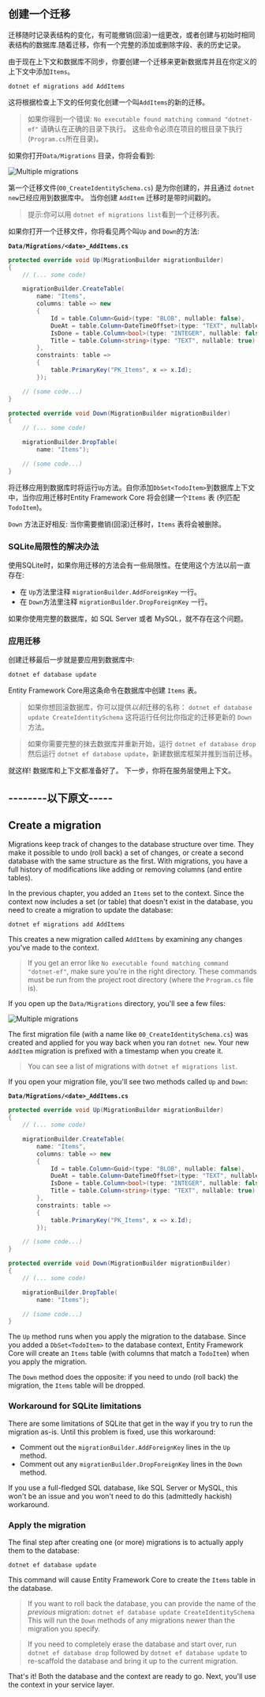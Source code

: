 ## 创建一个迁移

迁移随时记录表结构的变化，有可能撤销(回滚)一组更改，或者创建与初始时相同表结构的数据库.随着迁移，你有一个完整的添加或删除字段、表的历史记录。

由于现在上下文和数据库不同步，你要创建一个迁移来更新数据库并且在你定义的上下文中添加`Items`。

```
dotnet ef migrations add AddItems
```

这将根据检查上下文的任何变化创建一个叫`AddItems`的新的迁移。

> 如果你得到一个错误:
> `No executable found matching command "dotnet-ef"`
> 请确认在正确的目录下执行。 这些命令必须在项目的根目录下执行(`Program.cs`所在目录)。

如果你打开`Data/Migrations` 目录，你将会看到:

![Multiple migrations](migrations.png)

第一个迁移文件(`00_CreateIdentitySchema.cs`) 是为你创建的，并且通过 `dotnet new`已经应用到数据库中。 当你创建 `AddItem` 迁移时是带时间戳的。

> 提示:你可以用 `dotnet ef migrations list`看到一个迁移列表。

如果你打开一个迁移文件，你将看见两个叫`Up` and `Down`的方法:

**`Data/Migrations/<date>_AddItems.cs`**

```csharp
protected override void Up(MigrationBuilder migrationBuilder)
{
    // (... some code)

    migrationBuilder.CreateTable(
        name: "Items",
        columns: table => new
        {
            Id = table.Column<Guid>(type: "BLOB", nullable: false),
            DueAt = table.Column<DateTimeOffset>(type: "TEXT", nullable: true),
            IsDone = table.Column<bool>(type: "INTEGER", nullable: false),
            Title = table.Column<string>(type: "TEXT", nullable: true)
        },
        constraints: table =>
        {
            table.PrimaryKey("PK_Items", x => x.Id);
        });

    // (some code...)
}

protected override void Down(MigrationBuilder migrationBuilder)
{
    // (... some code)

    migrationBuilder.DropTable(
        name: "Items");

    // (some code...)
}
```

将迁移应用到数据库时将运行`Up`方法。自你添加`DbSet<TodoItem>`到数据库上下文中，当你应用迁移时Entity Framework Core 将会创建一个`Items` 表 (列匹配`TodoItem`)。

 `Down` 方法正好相反: 当你需要撤销(回滚)迁移时，`Items` 表将会被删除。

### SQLite局限性的解决办法

使用SQLite时，如果你用迁移的方法会有一些局限性。在使用这个方法以前一直存在:

* 在 `Up`方法里注释 `migrationBuilder.AddForeignKey` 一行。
* 在 `Down`方法里注释 `migrationBuilder.DropForeignKey` 一行。

如果你使用完整的数据库，如 SQL Server 或者 MySQL，就不存在这个问题。

### 应用迁移

创建迁移最后一步就是要应用到数据库中:

```
dotnet ef database update
```

Entity Framework Core用这条命令在数据库中创建 `Items` 表。

> 如果你想回滚数据库，你可以提供*以前*迁移的名称：
> `dotnet ef database update CreateIdentitySchema`
> 这将运行任何比你指定的迁移更新的 `Down` 方法。

> 如果你需要完整的抹去数据库并重新开始，运行 `dotnet ef database drop` 然后运行 `dotnet ef database update`，新建数据库框架并推到当前迁移。

就这样! 数据库和上下文都准备好了。 下一步，你将在服务层使用上下文。

## --------以下原文-----


## Create a migration

Migrations keep track of changes to the database structure over time. They make it possible to undo (roll back) a set of changes, or create a second database with the same structure as the first. With migrations, you have a full history of modifications like adding or removing columns (and entire tables).

In the previous chapter, you added an `Items` set to the context. Since the context now includes a set (or table) that doesn't exist in the database, you need to create a migration to update the database:

```
dotnet ef migrations add AddItems
```

This creates a new migration called `AddItems` by examining any changes you've made to the context.

> If you get an error like `No executable found matching command "dotnet-ef"`, make sure you're in the right directory. These commands must be run from the project root directory (where the `Program.cs` file is).

If you open up the `Data/Migrations` directory, you'll see a few files:

![Multiple migrations](migrations.png)

The first migration file (with a name like `00_CreateIdentitySchema.cs`) was created and applied for you way back when you ran `dotnet new`. Your new `AddItem` migration is prefixed with a timestamp when you create it.

> You can see a list of migrations with `dotnet ef migrations list`.

If you open your migration file, you'll see two methods called `Up` and `Down`:

**`Data/Migrations/<date>_AddItems.cs`**

```csharp
protected override void Up(MigrationBuilder migrationBuilder)
{
    // (... some code)

    migrationBuilder.CreateTable(
        name: "Items",
        columns: table => new
        {
            Id = table.Column<Guid>(type: "BLOB", nullable: false),
            DueAt = table.Column<DateTimeOffset>(type: "TEXT", nullable: true),
            IsDone = table.Column<bool>(type: "INTEGER", nullable: false),
            Title = table.Column<string>(type: "TEXT", nullable: true)
        },
        constraints: table =>
        {
            table.PrimaryKey("PK_Items", x => x.Id);
        });

    // (some code...)
}

protected override void Down(MigrationBuilder migrationBuilder)
{
    // (... some code)

    migrationBuilder.DropTable(
        name: "Items");

    // (some code...)
}
```

The `Up` method runs when you apply the migration to the database. Since you added a `DbSet<TodoItem>` to the database context, Entity Framework Core will create an `Items` table (with columns that match a `TodoItem`) when you apply the migration.

The `Down` method does the opposite: if you need to undo (roll back) the migration, the `Items` table will be dropped.

### Workaround for SQLite limitations

There are some limitations of SQLite that get in the way if you try to run the migration as-is. Until this problem is fixed, use this workaround:

* Comment out the `migrationBuilder.AddForeignKey` lines in the `Up` method.
* Comment out any `migrationBuilder.DropForeignKey` lines in the `Down` method.

If you use a full-fledged SQL database, like SQL Server or MySQL, this won't be an issue and you won't need to do this (admittedly hackish) workaround.

### Apply the migration

The final step after creating one (or more) migrations is to actually apply them to the database:

```
dotnet ef database update
```

This command will cause Entity Framework Core to create the `Items` table in the database.

> If you want to roll back the database, you can provide the name of the *previous* migration:
> `dotnet ef database update CreateIdentitySchema`
> This will run the `Down` methods of any migrations newer than the migration you specify.

> If you need to completely erase the database and start over, run `dotnet ef database drop` followed by `dotnet ef database update` to re-scaffold the database and bring it up to the current migration.

That's it! Both the database and the context are ready to go. Next, you'll use the context in your service layer.
